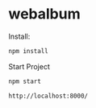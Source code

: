 
# webalbum

Install:

```bash
npm install
```

Start Project

```bash
npm start

http://localhost:8000/
```
